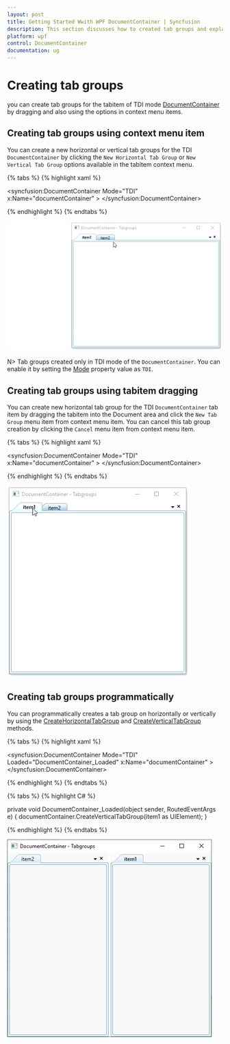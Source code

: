 ```yaml
---
layout: post
title: Getting Started Wwith WPF DocumentContainer | Syncfusion
description: This section discusses how to created tab groups and explains its basic features and structure.
platform: wpf
control: DocumentContainer
documentation: ug
---
```


# Creating tab groups

you can create tab groups for the tabitem of TDI mode [DocumentContainer](https://help.syncfusion.com/cr/wpf/Syncfusion.Tools.Wpf~Syncfusion.Windows.Tools.Controls.DocumentContainer.html) by dragging and also using the options in context menu items.

## Creating tab groups using context menu item

You can create a new horizontal or vertical tab groups for the TDI `DocumentContainer` by clicking the `New Horizontal Tab Group` or `New Vertical Tab Group` options available in the tabitem context menu. 

{% tabs %}
{% highlight xaml %}

<syncfusion:DocumentContainer Mode="TDI" 
                              x:Name="documentContainer" >
    <ContentControl syncfusion:DocumentContainer.Header="item1"
                    Name="item1" />
    <ContentControl syncfusion:DocumentContainer.Header="item2"
                    Name="item2" />
</syncfusion:DocumentContainer>

{% endhighlight %}
{% endtabs %}

![Tab Groups created by ContextMenuItem](Creating-Tab-Groups_images/Tabgroup_Contextmenu.gif)

N> Tab groups created only in TDI mode of the `DocumentContainer`. You can enable it by setting the [Mode](https://help.syncfusion.com/cr/wpf/Syncfusion.Tools.Wpf~Syncfusion.Windows.Tools.Controls.DocumentContainer~Mode.html) property value as `TDI`.

## Creating tab groups using tabitem dragging

You can create new horizontal tab group for the TDI `DocumentContainer` tab item by dragging the tabitem into the Document area and click the `New Tab Group` menu item from context menu item. You can cancel this tab group creation by clicking the `Cancel` menu item from context menu item.

{% tabs %}
{% highlight xaml %}

<syncfusion:DocumentContainer Mode="TDI" 
                              x:Name="documentContainer" >
    <ContentControl syncfusion:DocumentContainer.Header="item1"
                    Name="item1" />
    <ContentControl syncfusion:DocumentContainer.Header="item2"
                    Name="item2" />
</syncfusion:DocumentContainer>

{% endhighlight %}
{% endtabs %}

![Horizontal Tab Groups created by dragging](Creating-Tab-Groups_images/Tabgroup_dragging.gif)

## Creating tab groups programmatically

You can programmatically creates a tab group on horizontally or vertically by using the [CreateHorizontalTabGroup](https://help.syncfusion.com/cr/wpf/Syncfusion.Tools.Wpf~Syncfusion.Windows.Tools.Controls.DocumentContainer~CreateHorizontalTabGroup.html) and [CreateVerticalTabGroup](https://help.syncfusion.com/cr/wpf/Syncfusion.Tools.Wpf~Syncfusion.Windows.Tools.Controls.DocumentContainer~CreateVerticalTabGroup.html) methods.

{% tabs %}
{% highlight xaml %}

<syncfusion:DocumentContainer Mode="TDI" 
                              Loaded="DocumentContainer_Loaded"
                              x:Name="documentContainer" >
    <ContentControl syncfusion:DocumentContainer.Header="item1"
                    Name="item1" />
    <ContentControl syncfusion:DocumentContainer.Header="item2"
                    Name="item2" />
</syncfusion:DocumentContainer>

{% endhighlight %}
{% endtabs %}

{% tabs %}
{% highlight C# %}

private void DocumentContainer_Loaded(object sender, RoutedEventArgs e) {
    documentContainer.CreateVerticalTabGroup(item1 as UIElement);
}

{% endhighlight %}
{% endtabs %}

![Vertical Tab Groups created programmatically](Creating-Tab-Groups_images/Tabgroup_programmatically.png)


